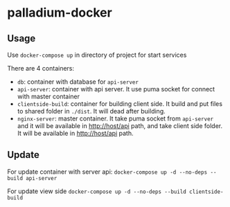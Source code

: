 # palladium-docker

## Usage

Use `docker-compose up` in directory of project for start services

There are 4 containers:
  
* `db`: container with database for `api-server`
* `api-server`: container with api server.
  It use puma socket for connect with master container
* `clientside-build`: container for building client side.
  It build and put files to shared folder in `./dist`.
  It will dead after building.
* `nginx-server`: master container. It take puma socket from `api-server`
  and it will be available in [http://host/api](http://host/api)
  path, and take client side folder.
  It will be available in [http://host/api](http://host/api) path.

## Update

For update container with server api:
```docker-compose up -d --no-deps --build api-server```

For update view side
```docker-compose up -d --no-deps --build clientside-build```
